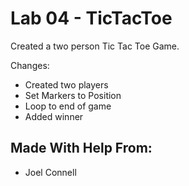 # Lab 04 - TicTacToe
Created a two person Tic Tac Toe Game. 

Changes:
- Created two players
- Set Markers to Position
- Loop to end of game
- Added winner

## Made With Help From:
- Joel Connell
